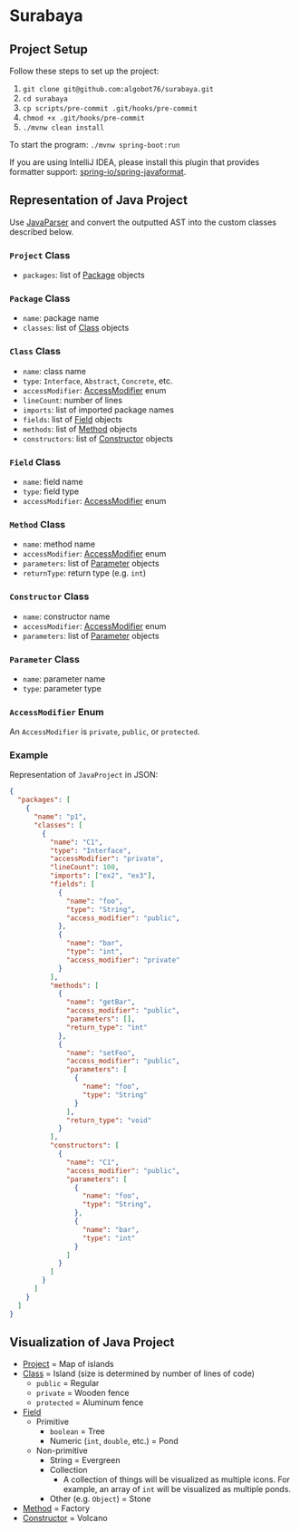 # Surabaya

## Project Setup

Follow these steps to set up the project:

1. `git clone git@github.com:algobot76/surabaya.git`
1. `cd surabaya`
1. `cp scripts/pre-commit .git/hooks/pre-commit`
1. `chmod +x .git/hooks/pre-commit`
1. `./mvnw clean install`

To start the program: `./mvnw spring-boot:run`

If you are using IntelliJ IDEA, please install this plugin that provides formatter support: [spring-io/spring-javaformat](https://github.com/spring-io/spring-javaformat#intellij-idea).

## Representation of Java Project

Use [JavaParser](https://javaparser.org/) and convert the outputted AST into the custom classes described below.

### `Project` Class

- `packages`: list of [Package](#package-class) objects

### `Package` Class

- `name`: package name
- `classes`: list of [Class](#class-class) objects

### `Class` Class

- `name`: class name
- `type`: `Interface`, `Abstract`, `Concrete`, etc.
- `accessModifier`: [AccessModifier](#accessmodifier-enum) enum
- `lineCount`: number of lines
- `imports`: list of imported package names
- `fields`: list of [Field](#field-class) objects
- `methods`: list of [Method](#method-class) objects
- `constructors`: list of [Constructor](#constructor-class) objects

### `Field` Class

- `name`: field name
- `type`: field type
- `accessModifier`: [AccessModifier](#accessmodifier-enum) enum

### `Method` Class

- `name`: method name
- `accessModifier`: [AccessModifier](#accessmodifier-enum) enum
- `parameters`: list of [Parameter](#parameter-class) objects
- `returnType`: return type (e.g. `int`)

### `Constructor` Class

- `name`: constructor name
- `accessModifier`: [AccessModifier](#accessmodifier-enum) enum
- `parameters`: list of [Parameter](#parameter-class) objects

### `Parameter` Class

- `name`: parameter name
- `type`: parameter type

### `AccessModifier` Enum

An `AccessModifier` is `private`, `public`, or `protected`.

### Example

Representation of `JavaProject` in JSON:

```json
{
  "packages": [
    {
      "name": "p1",
      "classes": [
        {
          "name": "C1",
          "type": "Interface",
          "accessModifier": "private",
          "lineCount": 100,
          "imports": ["ex2", "ex3"],
          "fields": [
            {
              "name": "foo",
              "type": "String",
              "access_modifier": "public",
            },
            {
              "name": "bar",
              "type": "int",
              "access_modifier": "private"
            }
          ],
          "methods": [
            {
              "name": "getBar",
              "access_modifier": "public",
              "parameters": [],
              "return_type": "int"
            },
            {
              "name": "setFoo",
              "access_modifier": "public",
              "parameters": [
                {
                  "name": "foo",
                  "type": "String"
                }
              ],
              "return_type": "void"
            }
          ],
          "constructors": [
            {
              "name": "C1",
              "access_modifier": "public",
              "parameters": [
                {
                  "name": "foo",
                  "type": "String",
                },
                {
                  "name": "bar",
                  "type": "int"
                }
              ]
            }
          ]
        }
      ]
    }
  ]
}
```

## Visualization of Java Project

- [Project](#project-class) = Map of islands
- [Class](#class-class) = Island (size is determined by number of lines of code)
  - `public` = Regular
  - `private` = Wooden fence
  - `protected` = Aluminum fence
- [Field](#field-class)
  - Primitive
    - `boolean` = Tree
    - Numeric (`int`, `double`, etc.) = Pond
  - Non-primitive
    - String = Evergreen
    - Collection
      - A collection of things will be visualized as multiple icons. For example, an array of `int` will be visualized as multiple ponds.
    - Other (e.g. `Object`) = Stone
- [Method](#method-class) = Factory
- [Constructor](#constructor-class) = Volcano
